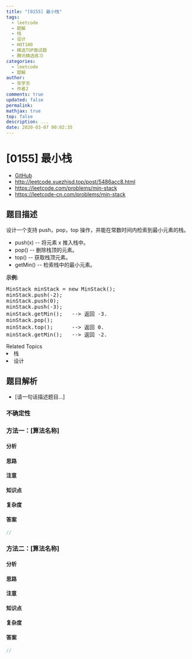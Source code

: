 ```yaml
---
title: "[0155] 最小栈"
tags:
  - leetcode
  - 题解
  - 栈
  - 设计
  - HOT100
  - 精选TOP面试题
  - 腾讯精选练习
categories:
  - leetcode
  - 题解
author:
  - 张学志
  - 作者2
comments: true
updated: false
permalink:
mathjax: true
top: false
description: ...
date: 2020-03-07 00:02:35
---
```



# [0155] 最小栈
* [GitHub](https://github.com/algoboy101/LeetCodeCrowdsource/tree/master/_posts/QA/%5B0155%5D%20%E6%9C%80%E5%B0%8F%E6%A0%88.md)
* http://leetcode.xuezhisd.top/post/5486acc8.html
* https://leetcode.com/problems/min-stack
* https://leetcode-cn.com/problems/min-stack


## 题目描述

<p>设计一个支持 push，pop，top 操作，并能在常数时间内检索到最小元素的栈。</p>

<ul>
	<li>push(x)&nbsp;-- 将元素 x 推入栈中。</li>
	<li>pop()&nbsp;-- 删除栈顶的元素。</li>
	<li>top()&nbsp;-- 获取栈顶元素。</li>
	<li>getMin() -- 检索栈中的最小元素。</li>
</ul>

<p><strong>示例:</strong></p>

<pre>MinStack minStack = new MinStack();
minStack.push(-2);
minStack.push(0);
minStack.push(-3);
minStack.getMin();   --&gt; 返回 -3.
minStack.pop();
minStack.top();      --&gt; 返回 0.
minStack.getMin();   --&gt; 返回 -2.
</pre>
<div><div>Related Topics</div><div><li>栈</li><li>设计</li></div></div>


## 题目解析
* [请一句话描述题目...]

### 不确定性


### 方法一：[算法名称]

#### 分析

#### 思路

#### 注意

#### 知识点

#### 复杂度

#### 答案

```cpp
//
```


### 方法二：[算法名称]

#### 分析

#### 思路

#### 注意

#### 知识点

#### 复杂度

#### 答案

```cpp
//
```


